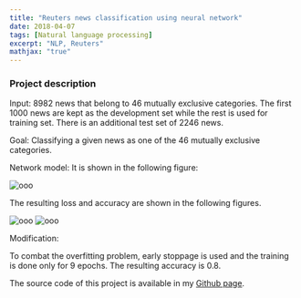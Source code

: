 ```yaml
---
title: "Reuters news classification using neural network"
date: 2018-04-07
tags: [Natural language processing]
excerpt: "NLP, Reuters"
mathjax: "true"
---
```

### Project description

Input: 8982 news that belong to 46 mutually exclusive categories. The first 1000 news are kept as the development set while the rest is used for training set. There is an additional test set of 2246 news.     

Goal: Classifying a given news as one of the 46 mutually exclusive categories.

Network model: It is shown in the following figure:

<img src="{{ site.url }}{{ site.baseurl }}/images/Reuters/Reuters.jpg" alt="ooo">


The resulting loss and accuracy are shown in the following figures.

<img src="{{ site.url }}{{ site.baseurl }}/images/Reuters/loss.png" alt="ooo">

<img src="{{ site.url }}{{ site.baseurl }}/images/Reuters/acc.png" alt="ooo">      

Modification:

To combat the overfitting problem, early stoppage is used and the training is done only for 9 epochs. The resulting accuracy is 0.8.  

The source code of this project is available in my [Github page](https://github.com/MohammadrezaAzimi/Reuters-news-classification-NN).

